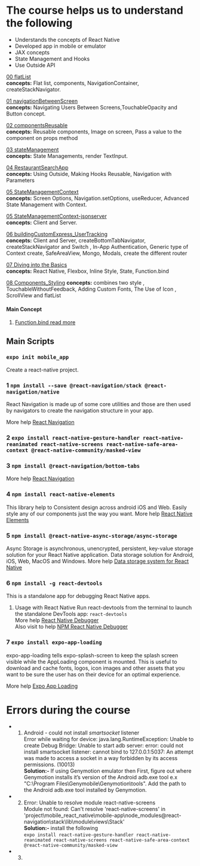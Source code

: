 # The course helps us to understand the following

- Understands the concepts of React Native
- Developed app in mobile or emulator
- JAX concepts
- State Management and Hooks
- Use Outside API

[00 flatList](https://github.com/asadhameed/react-native-course/tree/main/00%20flatList) \
 <strong>concepts:</strong> Flat list, components, NavigationContainer, createStackNavigator.

[01 navigationBetweenScreen](https://github.com/asadhameed/react-native-course/tree/main/01%20navigationBetweenScreen) \
<strong>concepts:</strong> Navigating Users Between Screens,TouchableOpacity and Button concept.

[02 componentsReusable](https://github.com/asadhameed/react-native-course/tree/main/02%20componentsReusable) \
<strong>concepts:</strong> Reusable components, Image on screen, Pass a value to the component on props method

[03 stateManagement](https://github.com/asadhameed/react-native-course/tree/main/03%20stateManagement) \
<strong>concepts:</strong> State Managements, render TextInput.

[04 RestaurantSearchApp](https://github.com/asadhameed/react-native-course/tree/main/04%20RestaurantSearchApp) \
<strong>concepts:</strong> Using Outside, Making Hooks Reusable, Navigation with Parameters

[05 StateManagementContext](https://github.com/asadhameed/react-native-course/tree/main/05%20StateManagementContext) \
<strong>concepts:</strong> Screen Options, Navigation.setOptions, useReducer, Advanced State Management with Context.

[05 StateManagementContext-jsonserver](https://github.com/asadhameed/react-native-course/tree/main/05%20StateManagementContext-jsonserver) \
<strong>concepts:</strong> Client and Server.

[06 buildingCustomExpress_UserTracking](https://github.com/asadhameed/react-native-course/tree/main/06%20buildingCustomExpress_UserTracking) \
<strong>concepts:</strong> Client and Server, createBottomTabNavigator, createStackNavigator and Switch , In-App Authentication, Generic type of Context create, SafeAreaView, Mongo, Modals, create the different router

[07 Diving into the Basics](https://github.com/asadhameed/react-native-course/tree/main/07%20Diving%20into%20the%20Basics) \
<strong>concepts:</strong> React Native, Flexbox, Inline Style, State, Function.bind

[08 Components_Styling](https://github.com/asadhameed/react-native-course/tree/main/08%20%20%20Components_Styling) <strong>concepts:</strong> combines two style , TouchableWithoutFeedback, Adding Custom Fonts, The Use of Icon , ScrollView and flatList

#### Main Concept

1. [Function.bind read more](https://developer.mozilla.org/en-US/docs/Web/JavaScript/Reference/Global_objects/Function/bind)

## Main Scripts

### `expo init mobile_app`

Create a react-native project.

### 1 `npm install --save @react-navigation/stack @react-navigation/native`

React Navigation is made up of some core utilities and those are then used by navigators to create the navigation structure in your app.

More help [React Navigation](https://reactnavigation.org/docs/getting-started)

### 2 `expo install react-native-gesture-handler react-native-reanimated react-native-screens react-native-safe-area-context @react-native-community/masked-view`

### 3 `npm install @react-navigation/bottom-tabs`

More help [React Navigation](https://reactnavigation.org/docs/getting-started)

### 4 `npm install react-native-elements`

This library help to Consistent design across android iOS and Web. Easily style any of our components just the way you want.
More help [React Native Elements](https://reactnativeelements.com/docs)

### 5 `npm install @react-native-async-storage/async-storage`

Async Storage is asynchronous, unencrypted, persistent, key-value storage solution for your React Native application. Data storage solution for Android, iOS, Web, MacOS and Windows.
More help [Data storage system for React Native](https://react-native-async-storage.github.io/async-storage/)

### 6 `npm install -g react-devtools`

This is a standalone app for debugging React Native apps.

1. Usage with React Native
   Run react-devtools from the terminal to launch the standalone DevTools app: `react-devtools`\
    More help [React Native Debugger](https://github.com/jhen0409/react-native-debugger)\
   Also visit to help [NPM React Native Debugger](https://www.npmjs.com/package/react-devtools)

### 7 `expo install expo-app-loading`

expo-app-loading tells expo-splash-screen to keep the splash screen visible while the AppLoading component is mounted.
This is useful to download and cache fonts, logos, icon images and other assets that you want to be sure the user has on their device for an optimal experience.

More help [Expo App Loading](https://docs.expo.io/versions/latest/sdk/app-loading/)

# Errors during the course

- 1. Android - could not install _smartsocket_ listener <br />
     Error while waiting for device: java.lang.RuntimeException: Unable to create Debug Bridge: Unable to start adb server: error: could not install smartsocket listener: cannot bind to 127.0.0.1:5037: An attempt was made to access a socket in a way forbidden by its access permissions. (10013) <br />
     <strong> Solution:- </strong> If using Genymotion emulator then First, figure out where Genymotion installs it’s version of the Android adb.exe tool e.x "C:\Program Files\Genymobile\Genymotion\tools".
     Add the path to the Android adb.exe tool installed by Genymotion.
- 2.  Error: Unable to resolve module react-native-screens </br>
      Module not found: Can't resolve 'react-native-screens' in 'project\mobile_react_native\mobile-app\node_modules\@react-navigation\stack\lib\module\views\Stack' <br />
      <strong> Solution:- </strong> install the following <br />
      `expo install react-native-gesture-handler react-native-reanimated react-native-screens react-native-safe-area-context @react-native-community/masked-view`
- 3.
